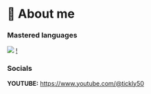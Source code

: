 # 📌 About me

### Mastered languages
![](https://skillicons.dev/icons?i=css) [!](https://skillicons.dev/icons?i=html)
### Socials
**YOUTUBE:** https://www.youtube.com/@tickly50

